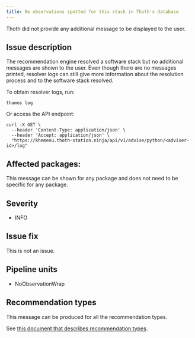 ```yaml
---
title: No observations spotted for this stack in Thoth's database
---
```


Thoth did not provide any additional message to be displayed to the user.

## Issue description

The recommendation engine resolved a software stack but no additional messages
are shown to the user. Even though there are no messages printed, resolver logs
can still give more information about the resolution process and to the
software stack resolved. 

To obtain resolver logs, run:

```console
thamos log
```

Or access the API endpoint:

```console
curl -X GET \
  --header 'Content-Type: application/json' \
  --header 'Accept: application/json' \
  "https://khemenu.thoth-station.ninja/api/v1/advise/python/<adviser-id>/log"
```

## Affected packages:

This message can be shown for any package and does not need to be specific for any package.

## Severity

 * INFO

## Issue fix

This is not an issue.

## Pipeline units

 * NoObservationWrap

## Recommendation types

This message can be produced for all the recommendation types.

See [this document that describes recommendation
types](http://thoth-station.ninja/recommendation-types).
